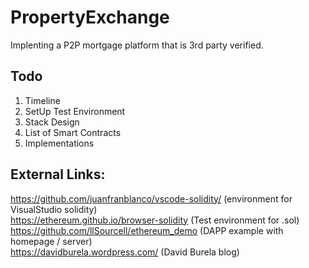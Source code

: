 # PropertyExchange

Implenting a P2P mortgage platform that is 3rd party verified.

## Todo
1. Timeline
2. SetUp Test Environment
3. Stack Design
4. List of Smart Contracts
5. Implementations

## External Links:
https://github.com/juanfranblanco/vscode-solidity/ (environment for VisualStudio solidity) <br />
https://ethereum.github.io/browser-solidity (Test environment for .sol) <br />
https://github.com/llSourcell/ethereum_demo (DAPP example with homepage / server) <br />
https://davidburela.wordpress.com/ (David Burela blog) <br />
